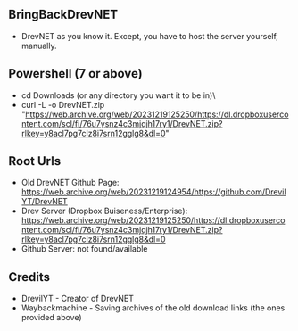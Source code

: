 ## BringBackDrevNET
- DrevNET as you know it. Except, you have to host the server yourself, manually.

## Powershell (7 or above)
- cd Downloads (or any directory you want it to be in)\
- curl -L -o DrevNET.zip "https://web.archive.org/web/20231219125250/https://dl.dropboxusercontent.com/scl/fi/76u7ysnz4c3mjqjh17ry1/DrevNET.zip?rlkey=y8acl7pg7clz8i7srn12gglg8&dl=0"

## Root Urls
- Old DrevNET Github Page: https://web.archive.org/web/20231219124954/https://github.com/DrevilYT/DrevNET
- Drev Server (Dropbox Buiseness/Enterprise): https://web.archive.org/web/20231219125250/https://dl.dropboxusercontent.com/scl/fi/76u7ysnz4c3mjqjh17ry1/DrevNET.zip?rlkey=y8acl7pg7clz8i7srn12gglg8&dl=0
- Github Server: not found/available

## Credits
- DrevilYT - Creator of DrevNET
- Waybackmachine - Saving archives of the old download links (the ones provided above)
